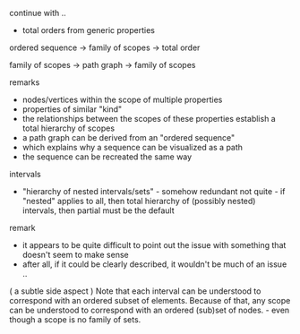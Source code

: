 
continue with ..
- total orders from generic properties

ordered sequence
-> family of scopes
-> total order

family of scopes
-> path graph
-> family of scopes

remarks
- nodes/vertices within the scope of multiple properties
- properties of similar "kind"
- the relationships between the scopes of these properties
  establish a total hierarchy of scopes
- a path graph can be derived from an "ordered sequence"
- which explains why a sequence can be visualized as a path
- the sequence can be recreated the same way

intervals
- "hierarchy of nested intervals/sets" - somehow redundant
  not quite - if "nested" applies to all, then total
  hierarchy of (possibly nested) intervals, then partial
  must be the default

<!-- ======================================================================= -->

remark
- it appears to be quite difficult to point out
  the issue with something that doesn't seem to make sense
- after all, if it could be clearly described,
  it wouldn't be much of an issue ..

( a subtle side aspect )
Note that each interval can be understood to correspond with an ordered subset
of elements. Because of that, any scope can be understood to correspond with
an ordered (sub)set of nodes. - even though a scope is no family of sets.
